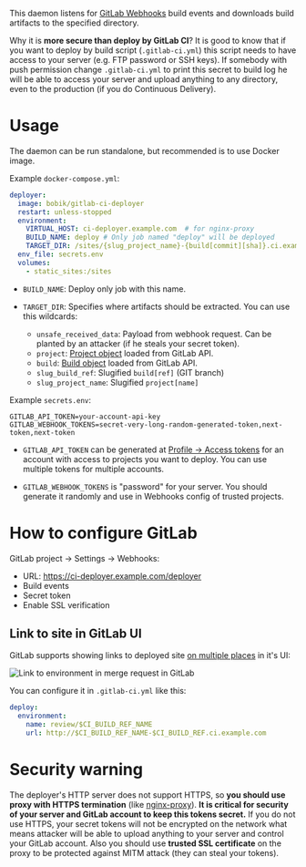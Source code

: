 This daemon listens for [GitLab Webhooks](http://docs.gitlab.com/ce/web_hooks/web_hooks.html) build events and downloads build artifacts to the specified directory.

Why it is **more secure than deploy by GitLab CI**? It is good to know that if you want to deploy by build script (`.gitlab-ci.yml`) this script needs to have access to your server (e.g. FTP password or SSH keys). If somebody with push permission change `.gitlab-ci.yml` to print this secret to build log he will be able to access your server and upload anything to any directory, even to the production (if you do Continuous Delivery).

# Usage

The daemon can be run standalone, but recommended is to use Docker image.

Example `docker-compose.yml`:

``` yaml
deployer:
  image: bobik/gitlab-ci-deployer
  restart: unless-stopped
  environment:
    VIRTUAL_HOST: ci-deployer.example.com  # for nginx-proxy
    BUILD_NAME: deploy # Only job named "deploy" will be deployed
    TARGET_DIR: /sites/{slug_project_name}-{build[commit][sha]}.ci.example.com
  env_file: secrets.env
  volumes:
    - static_sites:/sites
```

- `BUILD_NAME`: Deploy only job with this name.

- `TARGET_DIR`: Specifies where artifacts should be extracted. You can use this wildcards:

  - `unsafe_received_data`: Payload from webhook request. Can be planted by an attacker (if he steals your secret token).
  - `project`: [Project object](http://docs.gitlab.com/ce/api/projects.html#get-single-project) loaded from GitLab API.
  - `build`: [Build object](http://docs.gitlab.com/ce/api/builds.html#get-a-single-build) loaded from GitLab API.
  - `slug_build_ref`: Slugified `build[ref]` (GIT branch)
  - `slug_project_name`: Slugified `project[name]`

Example `secrets.env`:

```
GITLAB_API_TOKEN=your-account-api-key
GITLAB_WEBHOOK_TOKENS=secret-very-long-random-generated-token,next-token,next-token
```

- `GITLAB_API_TOKEN` can be generated at [Profile → Access tokens](https://gitlab.com/profile/personal_access_tokens) for an account with access to projects you want to deploy. You can use multiple tokens for multiple accounts.

- `GITLAB_WEBHOOK_TOKENS` is "password" for your server. You should generate it randomly and use in Webhooks config of trusted projects.

# How to configure GitLab

GitLab project → Settings → Webhooks:

- URL: https://ci-deployer.example.com/deployer
- Build events
- Secret token
- Enable SSL verification

## Link to site in GitLab UI

GitLab supports showing links to deployed site [on multiple places](https://docs.gitlab.com/ce/ci/environments.html#making-use-of-the-environment-url) in it's UI:

![Link to environment in merge request in GitLab](https://docs.gitlab.com/ce/ci/img/environments_mr_review_app.png)

You can configure it in `.gitlab-ci.yml` like this:

```yaml
deploy:
  environment:
    name: review/$CI_BUILD_REF_NAME
    url: http://$CI_BUILD_REF_NAME-$CI_BUILD_REF.ci.example.com
```

# Security warning

The deployer's HTTP server does not support HTTPS, so **you should use proxy with HTTPS termination** (like [nginx-proxy](https://github.com/jwilder/nginx-proxy)). **It is critical for security of your server and GitLab account to keep this tokens secret.** If you do not use HTTPS, your secret tokens will not be encrypted on the network what means attacker will be able to upload anything to your server and control your GitLab account. Also you should use **trusted SSL certificate** on the proxy to be protected against MITM attack (they can steal your tokens).
